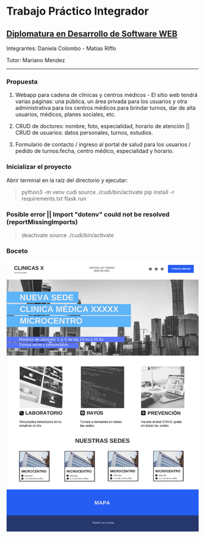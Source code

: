 # Trabajo Práctico Integrador

## [Diplomatura en Desarrollo de Software WEB](https://www.cudi.ar/oferta-academica/area-diplomaturas/desarrollo-de-software/)

<!-- Front Matter -->
Integrantes: Daniela Colombo - Matias Riffo

Tutor: Mariano Mendez

---

<!-- Body -->
### Propuesta

1. Webapp para cadena de clínicas y centros médicos - El sitio web tendrá varias páginas: una pública, un área privada para los usuarios y otra administrativa para los centros médicos para brindar turnos, dar de alta usuarios, médicos, planes sociales, etc.

2. CRUD de doctores: nombre, foto, especialidad, horario de atención || CRUD de usuarios: datos personales, turnos, estudios.

3. Formulario de contacto / ingreso al portal de salud para los usuarios / pedido de turnos:fecha, centro médico, especialidad y horario.

### Inicializar el proyecto

Abrir terminal en la raíz del directorio y ejecutar:

> python3 -m venv cudi
> source ./cudi/bin/activate
> pip install -r requirements.txt
> flask run

### Posible error || Import "dotenv" could not be resolved (reportMissingImports)

> deactivate
> source ./cudi/bin/activate

### Boceto

![Home](./app/views/static/assets/sketch.png)
